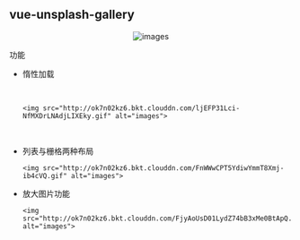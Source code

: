 ## vue-unsplash-gallery

<p align="center">
    <img src="http://ok7n02kz6.bkt.clouddn.com/Fg4b0gD4eaJ5Vod49xpZ8oGxjDY0.png" alt="images">
</p>  


功能
- 惰性加载

  ​

  <p align="center">

  ```
  <img src="http://ok7n02kz6.bkt.clouddn.com/ljEFP31Lci-NfMXDrLNAdjLIXEky.gif" alt="images">
  ```

  </p>  

  ​

- 列表与栅格两种布局

  <p align="center">

  ```
  <img src="http://ok7n02kz6.bkt.clouddn.com/FnWWwCPT5YdiwYmmT8Xmj-ib4cVQ.gif" alt="images">
  ```

  </p>  

- 放大图片功能

  <p align="center">

  ```
  <img src="http://ok7n02kz6.bkt.clouddn.com/FjyAoUsD01LydZ74bB3xMe0BtApQ.gif" alt="images">
  ```

  </p>  

  ​
